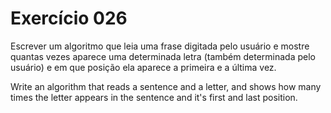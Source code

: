 # Exercício 026

Escrever um algoritmo que leia uma frase digitada pelo usuário e mostre quantas vezes aparece uma determinada letra (também determinada pelo usuário) e em que posição ela aparece a primeira e a última vez.

Write an algorithm that reads a sentence and a letter, and shows how many times the letter appears in the sentence and it's first and last position.
